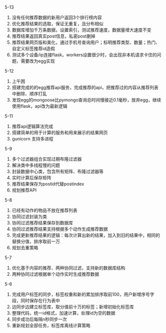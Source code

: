 5-13

1. 没有任何推荐数据的新用户返回3个排行榜内容
2. 优化推荐结果的选取，保证无重复，且分布相似
3. 数据库增加千万条数据，设置索引，测试推荐速度，数据量增大速度不变
4. 推荐结果返回真实post信息，私密post删掉
5. 推荐结果网页版和美化，通过手机号查询用户；标明推荐类型、数量；热门、自定义标签推荐id造假
6. 测试多个设备/ip连接flask，workers设置很少时，会出现非本机请求卡住的问题，需要改为egg实现

5-12

1. 上午困
2. 搭建完成的的egg推荐api服务，完成推荐的api，把推荐过的内容从推荐列表中删除、顺序打乱
3. 发现egg的mongoose比pymongo查询总时间慢接近0.1毫秒，放弃egg，继续使用flask，api改为最新逻辑

5-11

1. 推荐api逻辑算法完成
2. 搭建简单的用于计算的服务和用来展示的结果网页
3. gunicorn 支持多进程

5-9

1. 多个过滤器组合实现过期布隆过滤器
2. 解决类中多线程慢的问题
3. 封装数据中心类，包含所有矩阵、布隆过滤器等
4. 实时计算后保存矩阵
5. 推荐结果保存为postid代替postindex
6. 规划推荐API

5-8

1. 已经有动作的物品不放在推荐列表
2. 协同过滤封装为类
3. 协同过滤推荐结果保存到数据库
4. 协同过滤推荐结果支持根据多个动作生成推荐数据
5. 完成更新推荐结果的逻辑：每次计算出新的结果，加入到旧的结果中，相同的替换分值，排序取前一万
6. 规划去重策略

5-7

1. 优化基于内容的推荐、两种协同过滤，支持新的数据库结构
2. 两种协同过滤根据单个动作实时生成推荐数据

5-6

1. 完成用户标签的同步，标签权重和新的累加排序取前100，用户新增序号字段，同时保存在行为表中
2. 边同步边建立标签库，取分值前十万的标签；新增初始化标签库
3. 整理代码，统一id格式，加速计算，处理id为空的数据
4. 同步成功后每隔n秒同步一次
5. 重新规划全部任务，标签库离线计算策略
